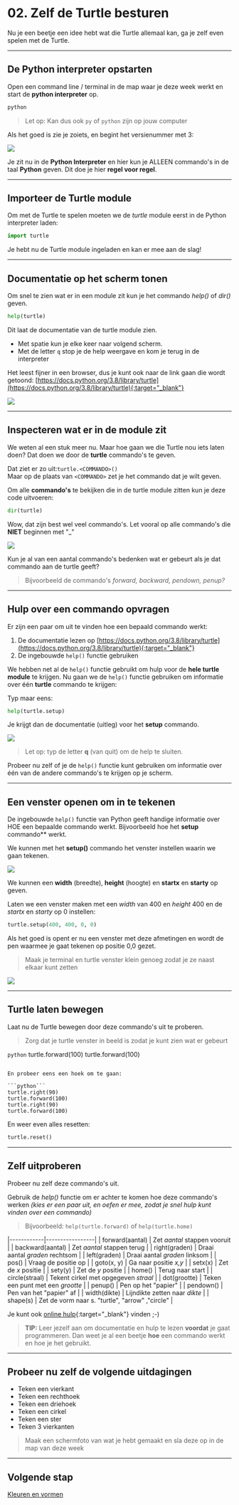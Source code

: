 # 02. Zelf de Turtle besturen

Nu je een beetje een idee hebt wat die Turtle allemaal kan, ga je zelf even spelen met de Turtle.

---

## De Python interpreter opstarten

Open een command line / terminal in de map waar je deze week werkt en start de **python interpreter** op.

```bash
python
```

> Let op: Kan dus ook `py` of `python` zijn op jouw computer

Als het goed is zie je zoiets, en begint het versienummer met 3:

![](python-interpreter.jpg)

Je zit nu in de **Python Interpreter** en hier kun je ALLEEN commando's in de taal **Python** geven.
Dit doe je hier **regel voor regel**.

---

## Importeer de Turtle module
Om met de Turtle te spelen moeten we de *turtle* module eerst in de Python interpreter laden:

```python
import turtle
```

Je hebt nu de Turtle module ingeladen en kan er mee aan de slag!

---

## Documentatie op het scherm tonen

Om snel te zien wat er in een module zit kun je het commando *help()* of *dir()* geven.

```python
help(turtle)
````

Dit laat de documentatie van de turtle module zien.
- Met spatie kun je elke keer naar volgend scherm. 
- Met de letter `q` stop je de help weergave en kom je terug in de interpreter

Het leest fijner in een browser, dus je kunt ook naar de link gaan die wordt getoond:
[https://docs.python.org/3.8/library/turtle](https://docs.python.org/3.8/library/turtle){:target="_blank"}

![](turtle_help.png)


---

## Inspecteren wat er in de module zit

We weten al een stuk meer nu. Maar hoe gaan we die Turtle nou iets laten doen?
Dat doen we door de **turtle** commando's te geven. 

Dat ziet er zo uit:`turtle.<COMMANDO>()`  
Maar op de plaats van `<COMMANDO>` zet je het commando dat je wilt geven.

Om alle **commando's** te bekijken die in de turtle module zitten kun je deze code uitvoeren:

```python
dir(turtle)
```

Wow, dat zijn best wel veel commando's. Let vooral op alle commando's die **NIET** beginnen met  "_"

![](turtle_dir.png)

Kun je al van een aantal commando's bedenken wat er gebeurt als je dat commando aan de turtle geeft?

> Bijvoorbeeld de commando's *forward, backward, pendown, penup?*

---

## Hulp over een commando opvragen
Er zijn een paar om uit te vinden hoe een bepaald commando werkt:
1. De documentatie lezen op [https://docs.python.org/3.8/library/turtle](https://docs.python.org/3.8/library/turtle){:target="_blank"}
2. De ingebouwde `help()` functie gebruiken

We hebben net al de `help()` functie gebruikt om hulp voor de **hele turtle module** te krijgen.
Nu gaan we de `help()` functie gebruiken om informatie over één **turtle** commando te krijgen:

Typ maar eens:

```python
help(turtle.setup)
```

Je krijgt dan de documentatie (uitleg) voor het **setup** commando.  

![](help_turtle_setup.gif)

> Let op: typ de letter **q** (van quit) om de help te sluiten.

Probeer nu zelf of je de `help()` functie kunt gebruiken om informatie over één van de andere commando's te krijgen op je scherm.

---

## Een venster openen om in te tekenen

De ingebouwde `help()` functie van Python geeft handige informatie over HOE een bepaalde commando werkt.   Bijvoorbeeld hoe het **setup** commando** werkt.

We kunnen met het **setup()** commando het venster instellen waarin we gaan tekenen.

![](setup_help_01.png)

We kunnen een **width** (breedte), **height** (hoogte) en **startx** en **starty** op geven.

Laten we een venster maken met een *width* van 400 en *height* 400 en de *startx* en *starty* op 0 instellen:

```python
turtle.setup(400, 400, 0, 0)
```

Als het goed is opent er nu een venster met deze afmetingen en wordt de pen waarmee je gaat tekenen op positie 0,0 gezet.

> Maak je terminal en turtle venster klein genoeg zodat je ze naast elkaar kunt zetten

![](window_sidetoside.png)

---

## Turtle laten bewegen
Laat nu de Turtle bewegen door deze commando's uit te proberen.

> Zorg dat je turtle venster in beeld is zodat je kunt zien wat er gebeurt

```python```
turtle.forward(100)
turtle.forward(100)
```

En probeer eens een hoek om te gaan:

```python```
turtle.right(90)
turtle.forward(100)
turtle.right(90)
turtle.forward(100)
```

En weer even alles resetten:

```python
turtle.reset()
```

---

## Zelf uitproberen

Probeer nu zelf deze commando's uit.

Gebruik de *help()* functie om er achter te komen hoe deze commando's werken
*(kies er een paar uit, en oefen er mee, zodat je snel hulp kunt vinden over een commando)*

> Bijvoorbeeld: `help(turtle.forward)` of `help(turtle.home)`

|------------|-----------------|
| forward(aantal)  | Zet *aantal* stappen vooruit |
| backward(aantal) | Zet *aantal* stappen terug |
| right(graden)    | Draai aantal *graden* rechtsom |
| left(graden)     | Draai aantal *graden* linksom |
| pos()            | Vraag de positie op |
| goto(x, y)       | Ga naar positie *x,y* |
| setx(x)          | Zet de *x* positie |
| sety(y)          | Zet de *y* positie |
| home()           | Terug naar start | 
| circle(straal)   | Tekent cirkel met opgegeven *straal* |
| dot(grootte)     | Teken een punt met een *grootte* |
| penup()          | Pen op het "papier" |
| pendown()        | Pen van het "papier" af |
| width(dikte)     | Lijndikte zetten naar *dikte* |
| shape(s)         | Zet de vorm naar s. "turtle", "arrow" ,"circle" |

Je kunt ook [online hulp](https://docs.python.org/3/library/turtle.html#turtle-methods){:target="_blank"} vinden ;-)

> **TIP:** Leer jezelf aan om documentatie en hulp te lezen **voordat** je gaat programmeren. 
> Dan weet je al een beetje **hoe** een commando werkt en hoe je het gebruikt.

---

## Probeer nu zelf de volgende uitdagingen

- Teken een vierkant
- Teken een rechthoek
- Teken een driehoek
- Teken een cirkel
- Teken een ster
- Teken 3 vierkanten

> Maak een schermfoto van wat je hebt gemaakt en sla deze op in de map van deze week

---

## Volgende stap
[Kleuren en vormen](../03-colors)